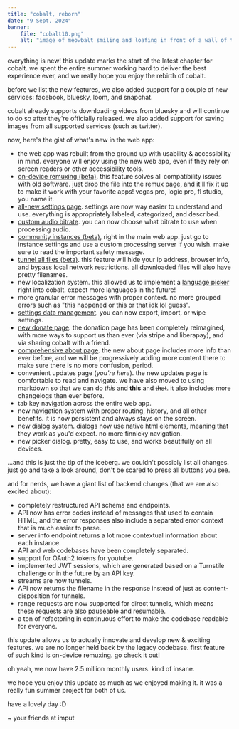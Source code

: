 ```yaml
---
title: "cobalt, reborn"
date: "9 Sept, 2024"
banner:
    file: "cobalt10.png"
    alt: "image of meowbalt smiling and loafing in front of a wall of text."
---
```


everything is new! this update marks the start of the latest chapter for cobalt. we spent the entire summer working hard to deliver the best experience ever, and we really hope you enjoy the rebirth of cobalt.

before we list the new features, we also added support for a couple of new services: facebook, bluesky, loom, and snapchat.

cobalt already supports downloading videos from bluesky and will continue to do so after they're officially released. we also added support for saving images from all supported services (such as twitter).

now, here's the gist of what's new in the web app:

- the web app was rebuilt from the ground up with usability & accessibility in mind. everyone will enjoy using the new web app, even if they rely on screen readers or other accessibility tools.
- [on-device remuxing (beta)](/remux). this feature solves all compatibility issues with old software. just drop the file into the remux page, and it'll fix it up to make it work with your favorite apps! vegas pro, logic pro, fl studio, you name it.
- [all-new settings page](/settings). settings are now way easier to understand and use. everything is appropriately labeled, categorized, and described.
- [custom audio bitrate](/settings/audio#audio-bitrate). you can now choose what bitrate to use when processing audio.
- [community instances (beta)](/settings/instances#community), right in the main web app. just go to instance settings and use a custom processing server if you wish. make sure to read the important safety message.
- [tunnel all files (beta)](/settings/privacy#tunnel). this feature will hide your ip address, browser info, and bypass local network restrictions. all downloaded files will also have pretty filenames.
- new localization system. this allowed us to implement a [language picker](/settings/appearance#language) right into cobalt. expect more languages in the future!
- more granular error messages with proper context. no more grouped errors such as "this happened or this or that idk lol guess".
- [settings data management](/settings/advanced#data). you can now export, import, or wipe settings.
- [new donate page](/donate). the donation page has been completely reimagined, with more ways to support us than ever (via stripe and liberapay), and via sharing cobalt with a friend.
- [comprehensive about page](/about). the new about page includes more info than ever before, and we will be progressively adding more content there to make sure there is no more confusion, period.
- convenient updates page (*you're here*). the new updates page is comfortable to read and navigate. we have also moved to using markdown so that we can do *this* and **this** and ~~that~~. it also includes more changelogs than ever before.
- tab key navigation across the entire web app.
- new navigation system with proper routing, history, and all other benefits. it is now persistent and always stays on the screen.
- new dialog system. dialogs now use native html elements, meaning that they work as you'd expect. no more finnicky navigation.
- new picker dialog. pretty, easy to use, and works beautifully on all devices.

...and this is just the tip of the iceberg. we couldn't possibly list all changes. just go and take a look around, don't be scared to press all buttons you see.

and for nerds, we have a giant list of backend changes (that we are also excited about):
- completely restructured API schema and endpoints.
- API now has error codes instead of messages that used to contain HTML, and the error responses also include a separated error context that is much easier to parse.
- server info endpoint returns a lot more contextual information about each instance.
- API and web codebases have been completely separated.
- support for OAuth2 tokens for youtube.
- implemented JWT sessions, which are generated based on a Turnstile challenge or in the future by an API key.
- streams are now tunnels.
- API now returns the filename in the response instead of just as content-disposition for tunnels.
- range requests are now supported for direct tunnels, which means these requests are also pauseable and resumable.
- a ton of refactoring in continuous effort to make the codebase readable for everyone.

this update allows us to actually innovate and develop new & exciting features. we are no longer held back by the legacy codebase. first feature of such kind is on-device remuxing. go check it out!

oh yeah, we now have 2.5 million monthly users. kind of insane.

we hope you enjoy this update as much as we enjoyed making it. it was a really fun summer project for both of us.

have a lovely day :D

~ your friends at imput
